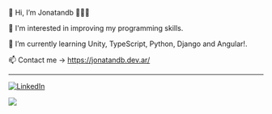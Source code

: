 👋 Hi, I’m Jonatandb 👨🏻‍🚀

👀 I'm interested in improving my programming skills.

🌱 I’m currently learning Unity, TypeScript, Python, Django and Angular!.

📫 Contact me -> https://jonatandb.dev.ar/ 

--- 

[![LinkedIn](https://img.shields.io/badge/-LinkedIn-090909?style=social&logo=linkedin&logoColor=007BB6&color=white)](https://www.linkedin.com/in/jonatandb/) 

[![](https://visitcount.itsvg.in/api?id=Jonatandb&label=Profile%20Views&pretty=false)](https://visitcount.itsvg.in)

<!---
Jonatandb/Jonatandb is a ✨ special ✨ repository because its `README.md` (this file) appears on your GitHub profile.
You can click the Preview link to take a look at your changes.
--->
